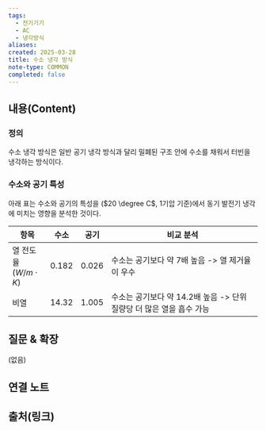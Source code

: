 ```yaml
---
tags:
  - 전기기기
  - AC
  - 냉각방식
aliases: 
created: 2025-03-28
title: 수소 냉각 방식
note-type: COMMON
completed: false
---
```


## 내용(Content)

### 정의

수소 냉각 방식은 일반 공기 냉각 방식과 달리 밀폐된 구조 안에 수소를 채워서 터빈을 냉각하는 방식이다.

### 수소와 공기 특성


아래 표는 수소와 공기의 특성을 ($20 \degree C$, 1기압 기준)에서 동기 발전기 냉각에 미치는 영향을 분석한 것이다.

| 항목                          | 수소    | 공기    | 비교 분석                                       |
| --------------------------- | ----- | ----- | ------------------------------------------- |
| 열 전도율 <br>($W / m \cdot K$) | 0.182 | 0.026 | 수소는 공기보다 약 7배 높음 -> 열 제거율이 우수               |
| 비열                          | 14.32 | 1.005 | 수소는 공기보다 약 14.2배 높음 -> 단위 질량당 더 많은 열을 흡수 가능 |

## 질문 & 확장

(없음)

## 연결 노트

## 출처(링크)

